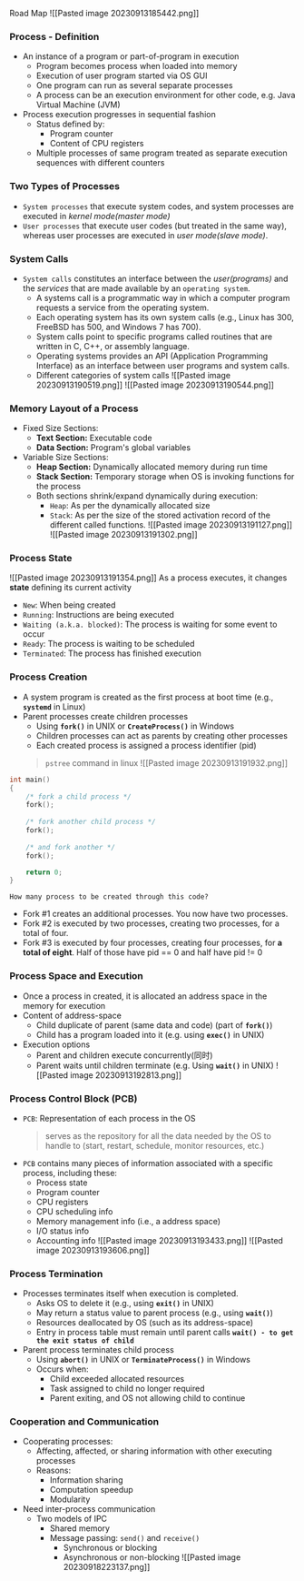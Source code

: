 Road Map
![[Pasted image 20230913185442.png]]
### Process - Definition
- An instance of a program or part-of-program in execution
	- Program becomes process when loaded into memory
	- Execution of user program started via OS GUI
	- One program can run as several separate processes
	- A process can be an execution environment for other code, e.g. Java Virtual Machine (JVM)
- Process execution progresses in sequential fashion
	- Status defined by:
		- Program counter
		- Content of CPU registers
	- Multiple processes of same program treated as separate execution sequences with different counters
### Two Types of Processes
* `System processes` that execute system codes, and system processes are executed in *kernel mode(master mode)*
* `User processes` that execute user codes (but treated in the same way), whereas user processes are executed in *user mode(slave mode)*.
### System Calls
* `System calls` constitutes an interface between the *user(programs)* and the *services* that are made available by an `operating system`.
	- A systems call is a programmatic way in which a computer program requests a service from the operating system.
	- Each operating system has its own system calls (e.g., Linux has 300, FreeBSD has 500, and Windows 7 has 700).
	- System calls point to specific programs called routines that are written in C, C++, or assembly language.
	- Operating systems provides an API (Application Programming Interface) as an interface between user programs and system calls.
	- Different categories of system calls
	![[Pasted image 20230913190519.png]]
	![[Pasted image 20230913190544.png]]
### Memory Layout of a Process
- Fixed Size Sections:
	- **Text Section:** Executable code
	- **Data Section:** Program's global variables
- Variable Size Sections:
	-  **Heap Section:** Dynamically allocated memory during run time
	- **Stack Section:** Temporary storage when OS is invoking functions for the process
	- Both sections shrink/expand dynamically during execution:
		- `Heap`: As per the dynamically allocated size
		- `Stack`: As per the size of the stored activation record of the different called functions.
![[Pasted image 20230913191127.png]]
![[Pasted image 20230913191302.png]]
### Process State
![[Pasted image 20230913191354.png]]
As a process executes, it changes **state** defining its current activity
- `New`: When being created
- `Running`: Instructions are being executed
- `Waiting (a.k.a. blocked)`: The process is waiting for some event to occur
- `Ready`: The process is waiting to be scheduled
- `Terminated`: The process has finished execution
### Process Creation
- A system program is created as the first process at boot time (e.g., **`systemd`** in Linux)
- Parent processes create children processes
	- Using **`fork()`** in UNIX or **`CreateProcess()`** in Windows
	- Children processes can act as parents by creating other processes
	- Each created process is assigned a process identifier (pid)
	> `pstree` command in linux
	![[Pasted image 20230913191932.png]]
```C
int main()
{
	/* fork a child process */
	fork();
	
	/* fork another child process */
	fork();
	
	/* and fork another */
	fork();

	return 0;
}
```
`How many process to be created through this code?`
- Fork #1 creates an additional processes. You now have two processes.  
- Fork #2 is executed by two processes, creating two processes, for a total of four.
- Fork #3 is executed by four processes, creating four processes, for **a total of eight**. Half of those have pid == 0 and half have pid != 0
### Process Space and Execution
- Once a process in created, it is allocated an address space in the memory for execution
- Content of address-space
	- Child duplicate of parent (same data and code) (part of **`fork()`**)
	- Child has a program loaded into it (e.g. using **`exec()`** in UNIX)
- Execution options
	- Parent and children execute concurrently(同时)
	- Parent waits until children terminate (e.g. Using **`wait()`** in UNIX)
![[Pasted image 20230913192813.png]]
### Process Control Block (PCB)
- `PCB`: Representation of each process in the OS
	> serves as the repository for all the data needed by the OS to handle to (start, restart, schedule, monitor resources, etc.)
- `PCB` contains many pieces of information associated with a specific process, including these:
	- Process state
	- Program counter
	- CPU registers
	- CPU scheduling info
	- Memory management info (i.e., a address space)
	- I/O status info
	- Accounting info
![[Pasted image 20230913193433.png]]
![[Pasted image 20230913193606.png]]
### Process Termination
- Processes terminates itself when execution is completed.
	- Asks OS to delete it (e.g., using **`exit()`** in UNIX)
	- May return a status value to parent process (e.g., using **`wait()`**)
	- Resources deallocated by OS (such as its address-space)
	- Entry in process table must remain until parent calls
	**`wait() - to get the exit status of child`**
- Parent process terminates child process
	- Using **`abort()`** in UNIX or **`TerminateProcess()`** in Windows
	- Occurs when:
		- Child exceeded allocated resources
		- Task assigned to child no longer required
		- Parent exiting, and OS not allowing child to continue
### Cooperation and Communication
- Cooperating processes:
	- Affecting, affected, or sharing information with other executing processes
	- Reasons: 
		- Information sharing
		- Computation speedup
		- Modularity
- Need inter-process communication
	- Two models of IPC
		- Shared memory
		- Message passing: `send()` and `receive()`
			- Synchronous or blocking
			- Asynchronous or non-blocking
	![[Pasted image 20230918223137.png]]